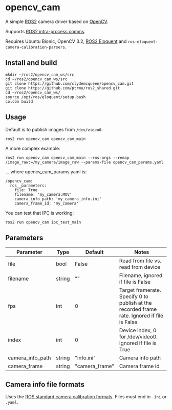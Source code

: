 # opencv_cam

A simple [ROS2](https://index.ros.org/doc/ros2/) camera driver based on [OpenCV](https://opencv.org/).

Supports [ROS2 intra-process comms](https://index.ros.org//doc/ros2/Tutorials/Intra-Process-Communication/).

Requires Ubuntu Bionic, OpenCV 3.2, 
[ROS2 Eloquent](https://index.ros.org/doc/ros2/Installation/Eloquent/) and 
`ros-eloquent-camera-calibration-parsers`.

## Install and build

~~~
mkdir ~/ros2/opencv_cam_ws/src
cd ~/ros2/opencv_cam_ws/src
git clone https://github.com/clydemcqueen/opencv_cam.git
git clone https://github.com/ptrmu/ros2_shared.git
cd ~/ros2/opencv_cam_ws/
source /opt/ros/eloquent/setup.bash
colcon build
~~~

## Usage

Default is to publish images from `/dev/video0`:
~~~
ros2 run opencv_cam opencv_cam_main
~~~

A more complex example:
~~~
ros2 run opencv_cam opencv_cam_main --ros-args --remap /image_raw:=/my_camera/image_raw --params-file opencv_cam_params.yaml
~~~
... where opencv_cam_params.yaml is:
~~~
/opencv_cam:
  ros__parameters:
    file: True
    filename: 'my_camera.MOV'
    camera_info_path: 'my_camera_info.ini'
    camera_frame_id: 'my_camera'
~~~

You can test that IPC is working:
~~~
ros2 run opencv_cam ipc_test_main
~~~

## Parameters

| Parameter | Type | Default | Notes |
|---|---|---|---|
| file | bool | False | Read from file vs. read from device |
| filename | string | "" | Filename, ignored if file is False |
| fps | int | 0 | Target framerate. Specify 0 to publish at the recorded frame rate. Ignored if file is False |
| index | int | 0 | Device index, 0 for /dev/video0. Ignored if file is True |
| camera_info_path | string | "info.ini" | Camera info path |
| camera_frame | string | "camera_frame" | Camera frame id |

## Camera info file formats

Uses the [ROS standard camera calibration formats](http://wiki.ros.org/camera_calibration_parsers?distro=melodic).
Files must end in `.ini` or `.yaml`.